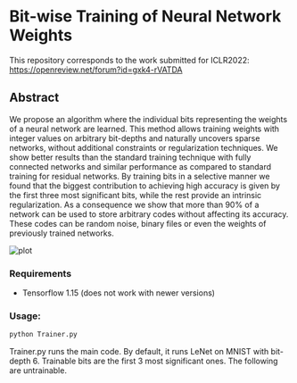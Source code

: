 # Bit-wise Training of Neural Network Weights
This repository corresponds to the work submitted for ICLR2022: https://openreview.net/forum?id=gxk4-rVATDA



## Abstract

We propose an algorithm where the individual bits representing the weights of a neural network are learned. 
This method allows training weights with integer values on arbitrary bit-depths and naturally uncovers sparse 
networks, without additional constraints or regularization techniques. We show better results than the standard 
training technique with fully connected networks and similar performance as compared to standard training for 
residual networks. By training bits in a selective manner we found that the biggest contribution to achieving 
high accuracy is given by the first three most significant bits, while the rest provide an intrinsic 
regularization. As a consequence we show that more than 90% of a network can be used to store arbitrary codes 
without affecting its accuracy. These codes can be random noise, binary files or even the weights of 
previously trained networks.


![plot](images/RN16bit_untrainablescanResNetAccSpar_bitdepthscan.png)


### Requirements
- Tensorflow 1.15 (does not work with newer versions)


### Usage:

```markdown
python Trainer.py
```

Trainer.py runs the main code. By default, it runs LeNet on MNIST with bit-depth 6. 
Trainable bits are the first 3 most significant ones. The following are untrainable.


